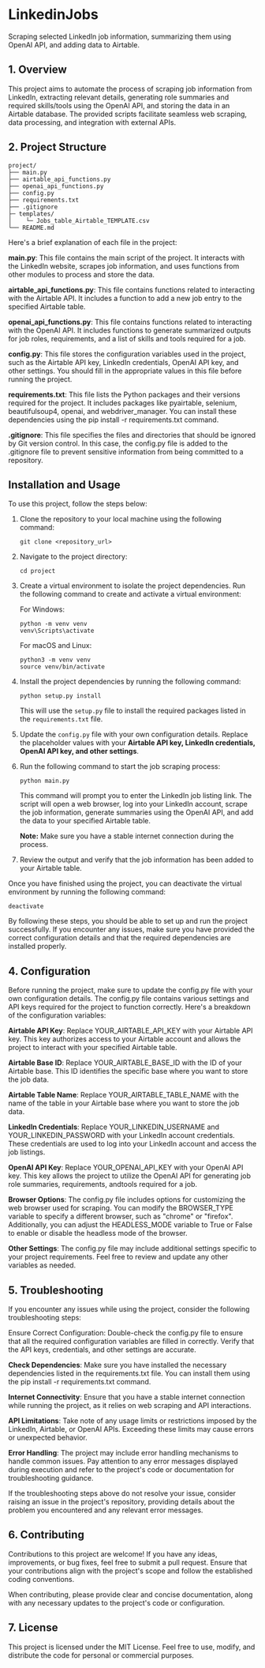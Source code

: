 # LinkedinJobs

Scraping selected LinkedIn job information, summarizing them using OpenAI API, and adding data to Airtable.

## 1. Overview
This project aims to automate the process of scraping job information from LinkedIn, extracting relevant details, generating role summaries and required skills/tools using the OpenAI API, and storing the data in an Airtable database. The provided scripts facilitate seamless web scraping, data processing, and integration with external APIs.

## 2. Project Structure

````
project/
├── main.py
├── airtable_api_functions.py
├── openai_api_functions.py
├── config.py
├── requirements.txt
├── .gitignore
├─ templates/
│    └─ Jobs_table_Airtable_TEMPLATE.csv
└── README.md
````
Here's a brief explanation of each file in the project:

**main.py**: This file contains the main script of the project. It interacts with the LinkedIn website, scrapes job information, and uses functions from other modules to process and store the data.

**airtable_api_functions.py**: This file contains functions related to interacting with the Airtable API. It includes a function to add a new job entry to the specified Airtable table.

**openai_api_functions.py**: This file contains functions related to interacting with the OpenAI API. It includes functions to generate summarized outputs for job roles, requirements, and a list of skills and tools required for a job.

**config.py**: This file stores the configuration variables used in the project, such as the Airtable API key, LinkedIn credentials, OpenAI API key, and other settings. You should fill in the appropriate values in this file before running the project.

**requirements.txt**: This file lists the Python packages and their versions required for the project. It includes packages like pyairtable, selenium, beautifulsoup4, openai, and webdriver_manager. You can install these dependencies using the pip install -r requirements.txt command.

**.gitignore**: This file specifies the files and directories that should be ignored by Git version control. In this case, the config.py file is added to the .gitignore file to prevent sensitive information from being committed to a repository.


## Installation and Usage

To use this project, follow the steps below:

1. Clone the repository to your local machine using the following command:
   ```
   git clone <repository_url>
   ```

2. Navigate to the project directory:
   ```
   cd project
   ```

3. Create a virtual environment to isolate the project dependencies. Run the following command to create and activate a virtual environment:

   For Windows:
   ```
   python -m venv venv
   venv\Scripts\activate
   ```

   For macOS and Linux:
   ```
   python3 -m venv venv
   source venv/bin/activate
   ```

4. Install the project dependencies by running the following command:
   ```
   python setup.py install
   ```

   This will use the `setup.py` file to install the required packages listed in the `requirements.txt` file.

5. Update the `config.py` file with your own configuration details. Replace the placeholder values with your **Airtable API key, LinkedIn credentials, OpenAI API key, and other settings**.

6. Run the following command to start the job scraping process:
   ```
   python main.py
   ```

   This command will prompt you to enter the LinkedIn job listing link. The script will open a web browser, log into your LinkedIn account, scrape the job information, generate summaries using the OpenAI API, and add the data to your specified Airtable table.

   **Note:** Make sure you have a stable internet connection during the process.

7. Review the output and verify that the job information has been added to your Airtable table.

Once you have finished using the project, you can deactivate the virtual environment by running the following command:
```
deactivate
```

By following these steps, you should be able to set up and run the project successfully. If you encounter any issues, make sure you have provided the correct configuration details and that the required dependencies are installed properly.
## 4. Configuration

Before running the project, make sure to update the config.py file with your own configuration details. The config.py file contains various settings and API keys required for the project to function correctly. Here's a breakdown of the configuration variables:

**Airtable API Key**: Replace YOUR_AIRTABLE_API_KEY with your Airtable API key. This key authorizes access to your Airtable account and allows the project to interact with your specified Airtable table.

**Airtable Base ID**: Replace YOUR_AIRTABLE_BASE_ID with the ID of your Airtable base. This ID identifies the specific base where you want to store the job data.

**Airtable Table Name**: Replace YOUR_AIRTABLE_TABLE_NAME with the name of the table in your Airtable base where you want to store the job data.

**LinkedIn Credentials**: Replace YOUR_LINKEDIN_USERNAME and YOUR_LINKEDIN_PASSWORD with your LinkedIn account credentials. These credentials are used to log into your LinkedIn account and access the job listings.

**OpenAI API Key**: Replace YOUR_OPENAI_API_KEY with your OpenAI API key. This key allows the project to utilize the OpenAI API for generating job role summaries, requirements, andtools required for a job.

**Browser Options**: The config.py file includes options for customizing the web browser used for scraping. You can modify the BROWSER_TYPE variable to specify a different browser, such as "chrome" or "firefox". Additionally, you can adjust the HEADLESS_MODE variable to True or False to enable or disable the headless mode of the browser.

**Other Settings**: The config.py file may include additional settings specific to your project requirements. Feel free to review and update any other variables as needed.

## 5. Troubleshooting
If you encounter any issues while using the project, consider the following troubleshooting steps:

Ensure Correct Configuration: Double-check the config.py file to ensure that all the required configuration variables are filled in correctly. Verify that the API keys, credentials, and other settings are accurate.

**Check Dependencies**: Make sure you have installed the necessary dependencies listed in the requirements.txt file. You can install them using the pip install -r requirements.txt command.

**Internet Connectivity**: Ensure that you have a stable internet connection while running the project, as it relies on web scraping and API interactions.

**API Limitations**: Take note of any usage limits or restrictions imposed by the LinkedIn, Airtable, or OpenAI APIs. Exceeding these limits may cause errors or unexpected behavior.

**Error Handling**: The project may include error handling mechanisms to handle common issues. Pay attention to any error messages displayed during execution and refer to the project's code or documentation for troubleshooting guidance.

If the troubleshooting steps above do not resolve your issue, consider raising an issue in the project's repository, providing details about the problem you encountered and any relevant error messages.


## 6. Contributing

Contributions to this project are welcome! If you have any ideas, improvements, or bug fixes, feel free to submit a pull request. Ensure that your contributions align with the project's scope and follow the established coding conventions.

When contributing, please provide clear and concise documentation, along with any necessary updates to the project's code or configuration.


## 7. License

This project is licensed under the MIT License. Feel free to use, modify, and distribute the code for personal or commercial purposes.
